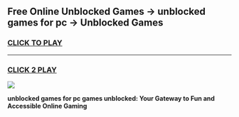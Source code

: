 
## Free Online Unblocked Games → unblocked games for pc → Unblocked Games
<h3>
<a href="https://premium.freeplayer.one?title=unblocked_games_for_pc&ref=21F">CLICK TO PLAY</a></h3>
<hr>

<h3>
<a href="https://premium.freeplayer.one?title=unblocked_games_for_pc&ref=21F">CLICK 2 PLAY</a>
  
</h3>

<a href="https://premium.freeplayer.one?title=unblocked_games_for_pc&ref=21F/"><img src="https://clearcache.store/games.png"></a>


**unblocked games for pc games unblocked: Your Gateway to Fun and Accessible Online Gaming**
